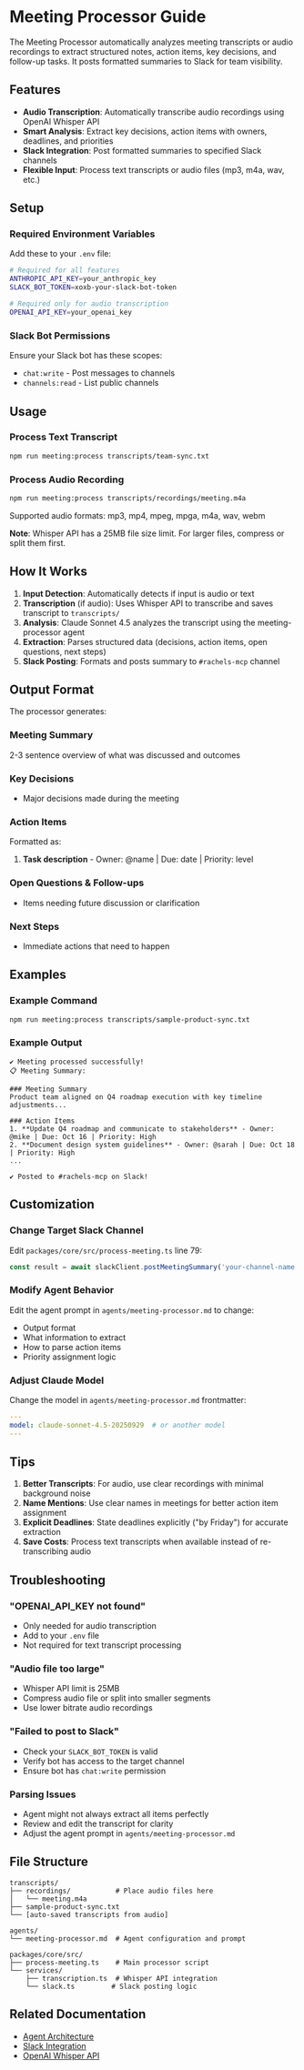 # Meeting Processor Guide

The Meeting Processor automatically analyzes meeting transcripts or audio recordings to extract structured notes, action items, key decisions, and follow-up tasks. It posts formatted summaries to Slack for team visibility.

## Features

- **Audio Transcription**: Automatically transcribe audio recordings using OpenAI Whisper API
- **Smart Analysis**: Extract key decisions, action items with owners, deadlines, and priorities
- **Slack Integration**: Post formatted summaries to specified Slack channels
- **Flexible Input**: Process text transcripts or audio files (mp3, m4a, wav, etc.)

## Setup

### Required Environment Variables

Add these to your `.env` file:

```bash
# Required for all features
ANTHROPIC_API_KEY=your_anthropic_key
SLACK_BOT_TOKEN=xoxb-your-slack-bot-token

# Required only for audio transcription
OPENAI_API_KEY=your_openai_key
```

### Slack Bot Permissions

Ensure your Slack bot has these scopes:
- `chat:write` - Post messages to channels
- `channels:read` - List public channels

## Usage

### Process Text Transcript

```bash
npm run meeting:process transcripts/team-sync.txt
```

### Process Audio Recording

```bash
npm run meeting:process transcripts/recordings/meeting.m4a
```

Supported audio formats: mp3, mp4, mpeg, mpga, m4a, wav, webm

**Note**: Whisper API has a 25MB file size limit. For larger files, compress or split them first.

## How It Works

1. **Input Detection**: Automatically detects if input is audio or text
2. **Transcription** (if audio): Uses Whisper API to transcribe and saves transcript to `transcripts/`
3. **Analysis**: Claude Sonnet 4.5 analyzes the transcript using the meeting-processor agent
4. **Extraction**: Parses structured data (decisions, action items, open questions, next steps)
5. **Slack Posting**: Formats and posts summary to `#rachels-mcp` channel

## Output Format

The processor generates:

### Meeting Summary
2-3 sentence overview of what was discussed and outcomes

### Key Decisions
- Major decisions made during the meeting

### Action Items
Formatted as:
1. **Task description** - Owner: @name | Due: date | Priority: level

### Open Questions & Follow-ups
- Items needing future discussion or clarification

### Next Steps
- Immediate actions that need to happen

## Examples

### Example Command
```bash
npm run meeting:process transcripts/sample-product-sync.txt
```

### Example Output
```
✔ Meeting processed successfully!
📋 Meeting Summary:

### Meeting Summary
Product team aligned on Q4 roadmap execution with key timeline adjustments...

### Action Items
1. **Update Q4 roadmap and communicate to stakeholders** - Owner: @mike | Due: Oct 16 | Priority: High
2. **Document design system guidelines** - Owner: @sarah | Due: Oct 18 | Priority: High
...

✔ Posted to #rachels-mcp on Slack!
```

## Customization

### Change Target Slack Channel

Edit `packages/core/src/process-meeting.ts` line 79:

```typescript
const result = await slackClient.postMeetingSummary('your-channel-name', summary);
```

### Modify Agent Behavior

Edit the agent prompt in `agents/meeting-processor.md` to change:
- Output format
- What information to extract
- How to parse action items
- Priority assignment logic

### Adjust Claude Model

Change the model in `agents/meeting-processor.md` frontmatter:

```yaml
---
model: claude-sonnet-4.5-20250929  # or another model
---
```

## Tips

1. **Better Transcripts**: For audio, use clear recordings with minimal background noise
2. **Name Mentions**: Use clear names in meetings for better action item assignment
3. **Explicit Deadlines**: State deadlines explicitly ("by Friday") for accurate extraction
4. **Save Costs**: Process text transcripts when available instead of re-transcribing audio

## Troubleshooting

### "OPENAI_API_KEY not found"
- Only needed for audio transcription
- Add to your `.env` file
- Not required for text transcript processing

### "Audio file too large"
- Whisper API limit is 25MB
- Compress audio file or split into smaller segments
- Use lower bitrate audio recordings

### "Failed to post to Slack"
- Check your `SLACK_BOT_TOKEN` is valid
- Verify bot has access to the target channel
- Ensure bot has `chat:write` permission

### Parsing Issues
- Agent might not always extract all items perfectly
- Review and edit the transcript for clarity
- Adjust the agent prompt in `agents/meeting-processor.md`

## File Structure

```
transcripts/
├── recordings/           # Place audio files here
│   └── meeting.m4a
├── sample-product-sync.txt
└── [auto-saved transcripts from audio]

agents/
└── meeting-processor.md  # Agent configuration and prompt

packages/core/src/
├── process-meeting.ts    # Main processor script
└── services/
    ├── transcription.ts  # Whisper API integration
    └── slack.ts         # Slack posting logic
```

## Related Documentation

- [Agent Architecture](../reference/architecture.md)
- [Slack Integration](../reference/agents.md#slack-integration)
- [OpenAI Whisper API](https://platform.openai.com/docs/guides/speech-to-text)
